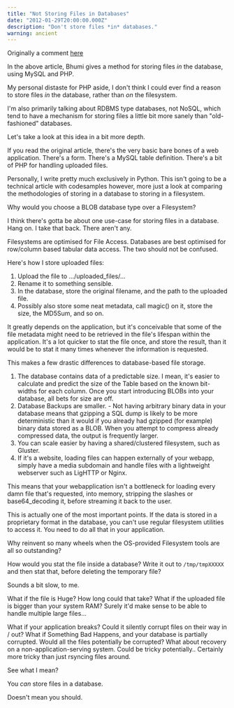 ```yaml
---
title: "Not Storing Files in Databases"
date: "2012-01-29T20:00:00.000Z"
description: "Don't store files *in* databases."
warning: ancient
---
```


Originally a comment [here](https://web.archive.org/web/20120303041110/http://creativedev.in/2012/01/storing-a-file-in-database/)

In the above article, Bhumi gives a method for storing files *in* the database, using MySQL and PHP.

My personal distaste for PHP aside, I don't think I could ever find a reason to store files *in* the database, rather than *on* the filesystem.

I'm also primarily talking about RDBMS type databases, not NoSQL, which tend to have a mechanism for storing files a little bit more sanely than "old-fashioned" databases.

Let's take a look at this idea in a bit more depth.

If you read the original article, there's the very basic bare bones of a web application.  There's a form.  There's a MySQL table definition.  There's a bit of PHP for handling uploaded files.

Personally, I write pretty much exclusively in Python.  This isn't going to be a technical article with codesamples however, more just a look at comparing the methodologies of storing in a database to storing in a filesystem.

Why would you choose a BLOB database type over a Filesystem?  

I think there's gotta be about one use-case for storing files in a database.  Hang on.  I take that back.  There aren't any.

Filesystems are optimised for File Access.  Databases are best optimised for row/column based tabular data access.  The two should not be confused.

Here's how I store uploaded files:  

1. Upload the file to .../uploaded_files/...
1. Rename it to something sensible.  
1. In the database, store the original filename, and the path to the uploaded file.  
1. Possibly also store some neat metadata, call magic() on it, store the size, the MD5Sum, and so on.  

It greatly depends on the application, but it's conceivable that some of the file metadata might need to be retrieved in the file's lifespan within the application.  It's a lot quicker to stat the file once, and store the result, than it would be to stat it many times whenever the information is requested.

This makes a few drastic differences to database-based file storage.

1. The database contains data of a predictable size.  I mean, it's easier to calculate and predict the size of the Table based on the known bit-widths for each column.  Once you start introducing BLOBs into your database, all bets for size are off.
1. Database Backups are smaller. - Not having arbitrary binary data in your database means that gzipping a SQL dump is likely to be more deterministic than it would if you already had gzipped (for example) binary data stored as a BLOB.  When you attempt to compress already compressed data, the output is frequently larger.
1. You can scale easier by having a shared/clustered filesystem, such as Gluster.
1. If it's a website, loading files can happen externally of your webapp, simply have a media subdomain and handle files with a lightweight webserver such as LigHTTP or Nginx.

This means that your webapplication isn't a bottleneck for loading every damn file that's requested, into memory, stripping the slashes or base64_decoding it, before streaming it back to the user. 

This is actually one of the most important points.  If the data is stored in a proprietary format in the database, you can't use regular filesystem utilities to access it.  You need to do all that in your application. 

Why reinvent so many wheels when the OS-provided Filesystem tools are all so outstanding?

How would you stat the file inside a database? Write it out to `/tmp/tmpXXXXX` and then stat that, before deleting the temporary file?

Sounds a bit slow, to me.

What if the file is Huge? How long could that take? What if the uploaded file is bigger than your system RAM? Surely it'd make sense to be able to handle multiple large files...

What if your application breaks? Could it silently corrupt files on their way in / out? What if Something Bad Happens, and your database is partially corrupted.  Would all the files potentially be corrupted? What about recovery on a non-application-serving system.  Could be tricky potentially..  Certainly more tricky than just rsyncing files around.

See what I mean?  

You *can* store files in a database.  

Doesn't mean you should.